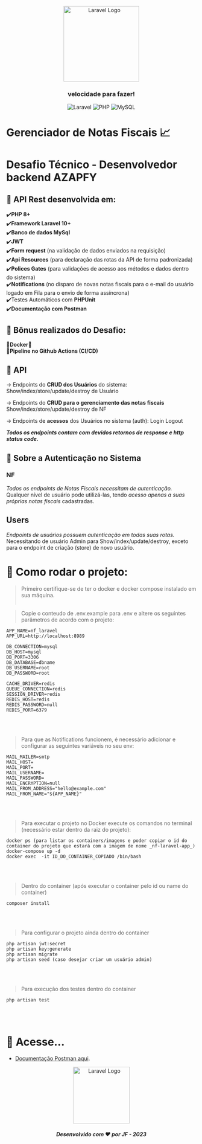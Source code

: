 <p align="center">
    <a href="https://laravel.com" target="_blank"><img src="https://www.azapfy.com.br/wp-content/uploads/2020/07/logo_Prancheta-1-1536x1022.png" width="200" alt="Laravel Logo"></a>
    <h3 align="center">velocidade para fazer!</h3>
</p>

<p align="center">
<img src="https://img.shields.io/badge/Laravel-FF2D20?style=for-the-badge&logo=laravel&logoColor=white" alt="Laravel">
<img src="https://img.shields.io/badge/PHP-777BB4?style=for-the-badge&logo=php&logoColor=white" alt="PHP">
<img src="https://img.shields.io/badge/MySQL-00000F?style=for-the-badge&logo=mysql&logoColor=white" alt="MySQL">
</p>

# Gerenciador de Notas Fiscais 📈

# Desafio Técnico - Desenvolvedor backend AZAPFY

## 🚀 API Rest desenvolvida em:<br/>
✔️**PHP 8+**<br/>
✔️**Framework Laravel 10+**<br/>
✔️**Banco de dados MySql**<br/>
✔️**JWT**<br/>
✔️**Form request** (na validação de dados enviados na requisição)<br/>
✔️**Api Resources** (para declaração das rotas da API de forma padronizada)<br/>
✔️**Polices Gates** (para validações de acesso aos métodos e dados dentro do sistema)<br/>
✔️**Notifications** (no disparo de novas notas fiscais para o e-mail do usuário logado em Fila para o envio de forma assíncrona)<br/>
✔️Testes Automáticos com **PHPUnit**<br/>
✔️**Documentação com Postman**<br/>

## 🚀 Bônus realizados do Desafio:<br/>
🎉**Docker**🐋<br/> 
🎉**Pipeline no Github Actions (CI/CD)**<br/>

## 🚀 API
-> Endpoints do **CRUD dos Usuários** do sistema:
Show/index/store/update/destroy de Usuário

-> Endpoints do **CRUD para o gerenciamento das notas fiscais**
Show/index/store/update/destroy de NF

-> Endpoints de **acessos** dos Usuários no sistema (auth):
Login
Logout

_**Todos os endpoints contam com devidos retornos de response e http status code.**_

## 🚀 Sobre a Autenticação no Sistema
### NF
_Todos os endpoints de Notas Fiscais necessitam de autenticação._
Qualquer nível de usuário pode utilizá-las, tendo _acesso apenas a suas próprias notas fiscais_ cadastradas.

## Users
_Endpoints de usuários possuem autenticação em todas suas rotas._
Necessitando de usuário Admin para Show/index/update/destroy, exceto para o endpoint de criação (store) de novo usuário.

# 🚀 Como rodar o projeto:
> Primeiro certifique-se de ter o docker e docker compose instalado em sua máquina.<br/><br/>

> Copie o conteudo de .env.example para .env e altere os seguintes parâmetros de acordo com o projeto:
```
APP_NAME=nf_laravel 
APP_URL=http://localhost:8989 
 
DB_CONNECTION=mysql
DB_HOST=mysql
DB_PORT=3306
DB_DATABASE=dbname 
DB_USERNAME=root
DB_PASSWORD=root 

CACHE_DRIVER=redis 
QUEUE_CONNECTION=redis
SESSION_DRIVER=redis 
REDIS_HOST=redis 
REDIS_PASSWORD=null
REDIS_PORT=6379 
```
<br/><br/>
> Para que as Notifications funcionem, é necessário adicionar e configurar as seguintes variáveis no seu env:
```
MAIL_MAILER=smtp 
MAIL_HOST= 
MAIL_PORT= 
MAIL_USERNAME= 
MAIL_PASSWORD= 
MAIL_ENCRYPTION=null 
MAIL_FROM_ADDRESS="hello@example.com" 
MAIL_FROM_NAME="${APP_NAME}"
```
 <br/><br/>
> Para executar o projeto no Docker execute os comandos no terminal (necessário estar dentro da raiz do projeto):
```
docker ps (para listar os containers/imagens e poder copiar o id do container do projeto que estará com a imagem de nome _nf-laravel-app_)
docker-compose up -d
docker exec  -it ID_DO_CONTAINER_COPIADO /bin/bash 
 ```
<br/><br/>
> Dentro do container (após executar o container pelo id ou name do container)
```
composer install 
```
<br/><br/>
> Para configurar o projeto ainda dentro do container
```
php artisan jwt:secret 
php artisan key:generate 
php artisan migrate
php artisan seed (caso desejar criar um usuário admin)
```
<br/><br/>
> Para execução dos testes dentro do container
```
php artisan test
```
<br/><br/>
# 🚀 Acesse...
- [Documentação Postman aqui](https://documenter.getpostman.com/view/12476316/2s9YkoeMhB#a7bd3a9a-188d-403c-a777-3e87ec85c892).

<p align="center">
    <a href="https://laravel.com" target="_blank"><img src="https://www.azapfy.com.br/wp-content/uploads/2020/08/NOVA-LOGO-AZAPFY_03-212x62.png" width="150" alt="Laravel Logo"></a>
    <h5 align="center">Desenvolvido com ♥ por JF - 2023</h5>
</p>
